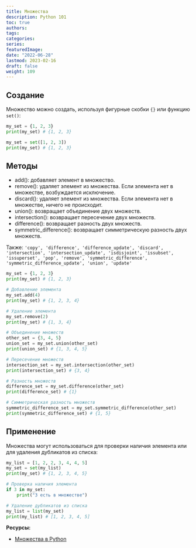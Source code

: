 ```yaml
---
title: Множества
description: Python 101
toc: true
authors:
tags:
categories:
series:
featuredImage:
date: "2022-06-28"
lastmod: 2023-02-16
draft: false
weight: 109
---
```


## Создание

Множество можно создать, используя фигурные скобки `{}` или функцию `set()`:

```python
my_set = {1, 2, 3}
print(my_set) # {1, 2, 3}

my_set = set([1, 2, 3])
print(my_set) # {1, 2, 3}
```


## Методы

- add(): добавляет элемент в множество.
- remove(): удаляет элемент из множества. Если элемента нет в множестве, возбуждается исключение.
- discard(): удаляет элемент из множества. Если элемента нет в множестве, ничего не происходит.
- union(): возвращает объединение двух множеств.
- intersection(): возвращает пересечение двух множеств.
- difference(): возвращает разность двух множеств.
- symmetric_difference(): возвращает симметрическую разность двух множеств.

Также: `'copy', 'difference', 'difference_update', 'discard', 'intersection', 'intersection_update', 'isdisjoint', 'issubset', 'issuperset', 'pop', 'remove', 'symmetric_difference', 'symmetric_difference_update', 'union', 'update'`

```python
my_set = {1, 2, 3}
print(my_set) # {1, 2, 3}

# Добавление элемента
my_set.add(4)
print(my_set) # {1, 2, 3, 4}

# Удаление элемента
my_set.remove(2)
print(my_set) # {1, 3, 4}

# Объединение множеств
other_set = {3, 4, 5}
union_set = my_set.union(other_set)
print(union_set) # {1, 3, 4, 5}

# Пересечение множеств
intersection_set = my_set.intersection(other_set)
print(intersection_set) # {3, 4}

# Разность множеств
difference_set = my_set.difference(other_set)
print(difference_set) # {1}

# Симметрическая разность множеств
symmetric_difference_set = my_set.symmetric_difference(other_set)
print(symmetric_difference_set) # {1, 5}
```

## Применение

Множества могут использоваться для проверки наличия элемента или для удаления дубликатов из списка:

```python
my_list = [1, 2, 2, 3, 4, 4, 5]
my_set = set(my_list)
print(my_set) # {1, 2, 3, 4, 5}

# Проверка наличия элемента
if 3 in my_set:
    print("3 есть в множестве")

# Удаление дубликатов из списка
my_list = list(my_set)
print(my_list) # [1, 2, 3, 4, 5]
```

**Ресурсы:**

- [Множества в Python](https://habr.com/ru/company/wunderfund/blog/693592/)
